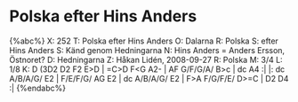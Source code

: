 # Polska efter Hins Anders

{%abc%}
X: 252
T: Polska efter Hins Anders
O: Dalarna
R: Polska
S: efter Hins Anders
S: Känd genom Hedningarna
N: Hins Anders = Anders Ersson, Östnoret?
D: Hedningarna
Z: Håkan Lidén, 2008-09-27
R: Polska
M: 3/4
L: 1/8
K: D
(3D2 D2 F2 E>D | =C>D F<G A2- | AF G/F/G/A/ B>c | dc A4 :|
|: dc A/B/A/G/ E2 | F/E/F/G/ AG E2 | dc A/B/A/G/ E2 | F>A F/G/F/E/ D>=C | D2 D4 :|
{%endabc%}

